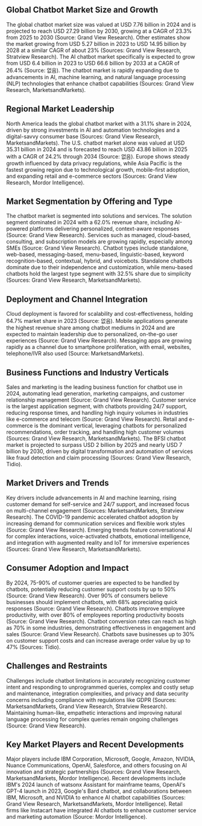 ## Global Chatbot Market Size and Growth
The global chatbot market size was valued at USD 7.76 billion in 2024 and is projected to reach USD 27.29 billion by 2030, growing at a CAGR of 23.3% from 2025 to 2030 (Source: Grand View Research). Other estimates show the market growing from USD 5.27 billion in 2023 to USD 14.95 billion by 2028 at a similar CAGR of about 23% (Sources: Grand View Research, Stratview Research). The AI chatbot market specifically is expected to grow from USD 6.4 billion in 2023 to USD 66.6 billion by 2033 at a CAGR of 26.4% (Source: 없음). The chatbot market is rapidly expanding due to advancements in AI, machine learning, and natural language processing (NLP) technologies that enhance chatbot capabilities (Sources: Grand View Research, MarketsandMarkets).

## Regional Market Leadership
North America leads the global chatbot market with a 31.1% share in 2024, driven by strong investments in AI and automation technologies and a digital-savvy consumer base (Sources: Grand View Research, MarketsandMarkets). The U.S. chatbot market alone was valued at USD 35.31 billion in 2024 and is forecasted to reach USD 43.86 billion in 2025 with a CAGR of 24.2% through 2034 (Source: 없음). Europe shows steady growth influenced by data privacy regulations, while Asia Pacific is the fastest growing region due to technological growth, mobile-first adoption, and expanding retail and e-commerce sectors (Sources: Grand View Research, Mordor Intelligence).

## Market Segmentation by Offering and Type
The chatbot market is segmented into solutions and services. The solution segment dominated in 2024 with a 62.0% revenue share, including AI-powered platforms delivering personalized, context-aware responses (Source: Grand View Research). Services such as managed, cloud-based, consulting, and subscription models are growing rapidly, especially among SMEs (Source: Grand View Research). Chatbot types include standalone, web-based, messaging-based, menu-based, linguistic-based, keyword recognition-based, contextual, hybrid, and voicebots. Standalone chatbots dominate due to their independence and customization, while menu-based chatbots hold the largest type segment with 32.5% share due to simplicity (Sources: Grand View Research, MarketsandMarkets).

## Deployment and Channel Integration
Cloud deployment is favored for scalability and cost-effectiveness, holding 64.7% market share in 2023 (Source: 없음). Mobile applications generate the highest revenue share among chatbot mediums in 2024 and are expected to maintain leadership due to personalized, on-the-go user experiences (Source: Grand View Research). Messaging apps are growing rapidly as a channel due to smartphone proliferation, with email, websites, telephone/IVR also used (Source: MarketsandMarkets).

## Business Functions and Industry Verticals
Sales and marketing is the leading business function for chatbot use in 2024, automating lead generation, marketing campaigns, and customer relationship management (Source: Grand View Research). Customer service is the largest application segment, with chatbots providing 24/7 support, reducing response times, and handling high inquiry volumes in industries like e-commerce and telecom (Source: Grand View Research). Retail and e-commerce is the dominant vertical, leveraging chatbots for personalized recommendations, order tracking, and handling high customer volumes (Sources: Grand View Research, MarketsandMarkets). The BFSI chatbot market is projected to surpass USD 2 billion by 2025 and nearly USD 7 billion by 2030, driven by digital transformation and automation of services like fraud detection and claim processing (Sources: Grand View Research, Tidio).

## Market Drivers and Trends
Key drivers include advancements in AI and machine learning, rising customer demand for self-service and 24/7 support, and increased focus on multi-channel engagement (Sources: MarketsandMarkets, Stratview Research). The COVID-19 pandemic accelerated chatbot adoption by increasing demand for communication services and flexible work styles (Source: Grand View Research). Emerging trends feature conversational AI for complex interactions, voice-activated chatbots, emotional intelligence, and integration with augmented reality and IoT for immersive experiences (Sources: Grand View Research, MarketsandMarkets).

## Consumer Adoption and Impact
By 2024, 75-90% of customer queries are expected to be handled by chatbots, potentially reducing customer support costs by up to 50% (Source: Grand View Research). Over 90% of consumers believe businesses should implement chatbots, with 68% appreciating quick responses (Source: Grand View Research). Chatbots improve employee productivity, with over 80% of employees reporting productivity boosts (Source: Grand View Research). Chatbot conversion rates can reach as high as 70% in some industries, demonstrating effectiveness in engagement and sales (Source: Grand View Research). Chatbots save businesses up to 30% on customer support costs and can increase average order value by up to 47% (Sources: Tidio).

## Challenges and Restraints
Challenges include chatbot limitations in accurately recognizing customer intent and responding to unprogrammed queries, complex and costly setup and maintenance, integration complexities, and privacy and data security concerns including compliance with regulations like GDPR (Sources: MarketsandMarkets, Grand View Research, Stratview Research). Maintaining human-like, empathetic interactions and improving natural language processing for complex queries remain ongoing challenges (Source: Grand View Research).

## Key Market Players and Recent Developments
Major players include IBM Corporation, Microsoft, Google, Amazon, NVIDIA, Nuance Communications, OpenAI, Salesforce, and others focusing on AI innovation and strategic partnerships (Sources: Grand View Research, MarketsandMarkets, Mordor Intelligence). Recent developments include IBM's 2024 launch of watsonx Assistant for mainframe teams, OpenAI's GPT-4 launch in 2023, Google's Bard chatbot, and collaborations between IBM, Microsoft, and NVIDIA to enhance AI chatbot capabilities (Sources: Grand View Research, MarketsandMarkets, Mordor Intelligence). Retail firms like Instacart have integrated AI chatbots to enhance customer service and marketing automation (Source: Mordor Intelligence).